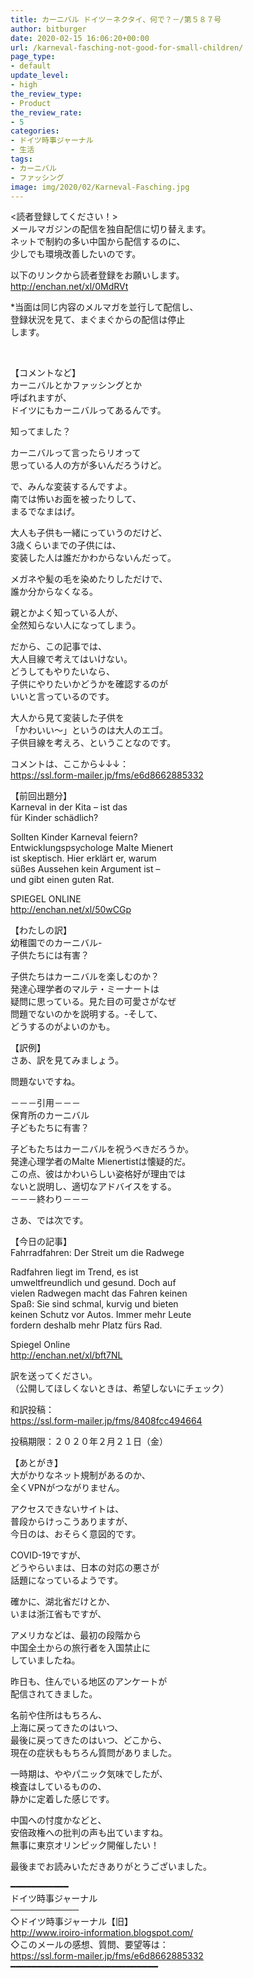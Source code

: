 ```yaml
---
title: カーニバル ドイツ－ネクタイ、何で？－/第５８７号
author: bitburger
date: 2020-02-15 16:06:20+00:00
url: /karneval-fasching-not-good-for-small-children/
page_type:
- default
update_level:
- high
the_review_type:
- Product
the_review_rate:
- 5
categories:
- ドイツ時事ジャーナル
- 生活
tags:
- カーニバル
- ファッシング
image: img/2020/02/Karneval-Fasching.jpg
---
```

<読者登録してください！>  
メールマガジンの配信を独自配信に切り替えます。  
ネットで制約の多い中国から配信するのに、  
少しでも環境改善したいのです。

以下のリンクから読者登録をお願いします。  
<http://enchan.net/xl/0MdRVt>

*当面は同じ内容のメルマガを並行して配信し、  
登録状況を見て、まぐまぐからの配信は停止  
します。

&nbsp;

【コメントなど】  
カーニバルとかファッシングとか  
呼ばれますが、  
ドイツにもカーニバルってあるんです。

知ってました？

カーニバルって言ったらリオって  
思っている人の方が多いんだろうけど。

で、みんな変装するんですよ。  
南では怖いお面を被ったりして、  
まるでなまはげ。

大人も子供も一緒にっていうのだけど、  
3歳くらいまでの子供には、  
変装した人は誰だかわからないんだって。

メガネや髪の毛を染めたりしただけで、  
誰か分からなくなる。

親とかよく知っている人が、  
全然知らない人になってしまう。

だから、この記事では、  
大人目線で考えてはいけない。  
どうしてもやりたいなら、  
子供にやりたいかどうかを確認するのが  
いいと言っているのです。

大人から見て変装した子供を  
「かわいい～」というのは大人のエゴ。  
子供目線を考えろ、ということなのです。

  
コメントは、ここから↓↓↓：  
<https://ssl.form-mailer.jp/fms/e6d8662885332>

【前回出題分】  
Karneval in der Kita &#8211; ist das  
für Kinder schädlich?

Sollten Kinder Karneval feiern?  
Entwicklungspsychologe Malte Mienert  
ist skeptisch. Hier erklärt er, warum  
süßes Aussehen kein Argument ist &#8211;  
und gibt einen guten Rat.

SPIEGEL ONLINE  
<http://enchan.net/xl/50wCGp>

  
【わたしの訳】  
幼稚園でのカーニバル-  
子供たちには有害？

子供たちはカーニバルを楽しむのか？  
発達心理学者のマルテ・ミーナートは  
疑問に思っている。見た目の可愛さがなぜ  
問題でないのかを説明する。-そして、  
どうするのがよいのかも。

【訳例】  
さあ、訳を見てみましょう。

問題ないですね。

－－－引用－－－  
保育所のカーニバル  
子どもたちに有害？

子どもたちはカーニバルを祝うべきだろうか。  
発達心理学者のMalte Mienertistは懐疑的だ。  
この点、彼はかわいらしい姿格好が理由では  
ないと説明し、適切なアドバイスをする。  
－－－終わり－－－

  
さあ、では次です。

【今日の記事】  
Fahrradfahren: Der Streit um die Radwege

Radfahren liegt im Trend, es ist  
umweltfreundlich und gesund. Doch auf  
vielen Radwegen macht das Fahren keinen  
Spaß: Sie sind schmal, kurvig und bieten  
keinen Schutz vor Autos. Immer mehr Leute  
fordern deshalb mehr Platz fürs Rad.

Spiegel Online  
<http://enchan.net/xl/bft7NL>

訳を送ってください。  
（公開してほしくないときは、希望しないにチェック）

和訳投稿：  
 <https://ssl.form-mailer.jp/fms/8408fcc494664>

投稿期限：２０２０年２月２１日（金）

【あとがき】  
大がかりなネット規制があるのか、  
全くVPNがつながりません。

アクセスできないサイトは、  
普段からけっこうありますが、  
今日のは、おそらく意図的です。

COVID-19ですが、  
どうやらいまは、日本の対応の悪さが  
話題になっているようです。

確かに、湖北省だけとか、  
いまは浙江省もですが、

アメリカなどは、最初の段階から  
中国全土からの旅行者を入国禁止に  
していましたね。

昨日も、住んでいる地区のアンケートが  
配信されてきました。

名前や住所はもちろん、  
上海に戻ってきたのはいつ、  
最後に戻ってきたのはいつ、どこから、  
現在の症状ももちろん質問がありました。

一時期は、ややパニック気味でしたが、  
検査はしているものの、  
静かに定着した感じです。

中国への忖度かなどと、  
安倍政権への批判の声も出ていますね。  
無事に東京オリンピック開催したい！

  
最後までお読みいただきありがとうございました。

━━━━━━━━━━━  
ドイツ時事ジャーナル  
───────────  
◇ドイツ時事ジャーナル【旧】  
<http://www.iroiro-information.blogspot.com/>  
◇このメールの感想、質問、要望等は：  
<https://ssl.form-mailer.jp/fms/e6d8662885332>  
━━━━━━━━━━━━━━━━━━━━━━━━━━━━